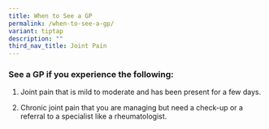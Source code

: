 ```yaml
---
title: When to See a GP
permalink: /when-to-see-a-gp/
variant: tiptap
description: ""
third_nav_title: Joint Pain
---
```

<h3>See a GP if you experience the following:</h3>
<ol data-tight="true" class="tight">
<li>
<p>Joint pain that is mild to moderate and has been present for a few days.</p>
</li>
<li>
<p>Chronic joint pain that you are managing but need a check-up or a referral
to a specialist like a rheumatologist.</p>
</li>
</ol>
<p></p>